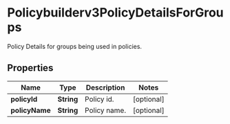 

# Policybuilderv3PolicyDetailsForGroups

Policy Details for groups being used in policies.

## Properties

| Name | Type | Description | Notes |
|------------ | ------------- | ------------- | -------------|
|**policyId** | **String** | Policy id. |  [optional] |
|**policyName** | **String** | Policy name. |  [optional] |



